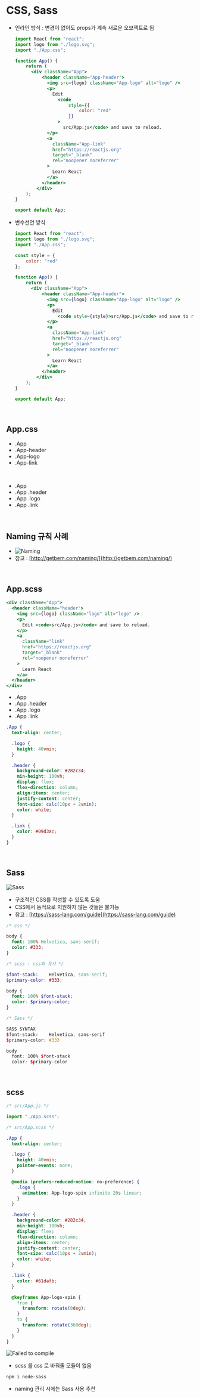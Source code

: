 # CSS, Sass

+ 인라인 방식 : 변경이 없어도 props가 계속 새로운 오브젝트로 됨

  ```jsx
  import React from "react";
  import logo from "./logo.svg";
  import "./App.css";
  
  function App() {
      return (
      	<div className="App">
            <header className="App-header">
              <img src={logo} className="App-logo" alt="logo" />
              <p>
                Edit 
                  <code 
                      style={{
                          color: "red"
                      }}
                  >
                  	src/App.js</code> and save to reload.
              </p>
              <a
                className="App-link"
                href="https://reactjs.org"
                target="_blank"
                rel="noopener noreferrer"
              >
                Learn React
              </a>
            </header>
          </div>
      );
  }
  
  export default App;
  ```

+ 변수선언 방식

  ```jsx
  import React from "react";
  import logo from "./logo.svg";
  import "./App.css";
  
  const style = {
      color: "red"
  };
  
  function App() {
      return (
      	<div className="App">
            <header className="App-header">
              <img src={logo} className="App-logo" alt="logo" />
              <p>
                Edit 
                  <code style={style}>src/App.js</code> and save to reload.
              </p>
              <a
                className="App-link"
                href="https://reactjs.org"
                target="_blank"
                rel="noopener noreferrer"
              >
                Learn React
              </a>
            </header>
          </div>
      );
  }
  
  export default App;
  ```

<br>

## App.css

+ .App
+ .App-header
+ .App-logo
+ .App-link

<br>

+ .App
+ .App .header
+ .App .logo
+ .App .link

<br>

## Naming 규칙 사례

+ ![Naming](https://s3.amazonaws.com/media-p.slid.es/uploads/640576/images/6375058/스크린샷_2019-07-17_오전_12.36.11.png)
+ 참고 : [http://getbem.com/naming/](http://getbem.com/naming/)

<br>

## App.scss

```jsx
<div className="App">
  <header className="header">
    <img src={logo} className="logo" alt="logo" />
    <p>
      Edit <code>src/App.js</code> and save to reload.
    </p>
    <a
      className="link"
      href="https://reactjs.org"
      target="_blank"
      rel="noopener noreferrer"
    >
      Learn React
    </a>
  </header>
</div>
```

+ .App
+ .App .header
+ .App .logo
+ .App .link

```scss
.App {
  text-align: center;

  .logo {
    height: 40vmin;
  }

  .header {
    background-color: #282c34;
    min-height: 100vh;
    display: flex;
    flex-direction: column;
    align-items: center;
    justify-content: center;
    font-size: calc(10px + 2vmin);
    color: white;
  }

  .link {
    color: #09d3ac;
  }
}
```

<br>

## Sass

![Sass](https://s3.amazonaws.com/media-p.slid.es/uploads/640576/images/6375099/스크린샷_2019-07-19_오후_5.08.53.png)

+ 구조적인 CSS를 작성할 수 있도록 도움
+ CSS에서 동적으로 지원하지 않는 것들은 불가능
+ 참고 : [https://sass-lang.com/guide](https://sass-lang.com/guide)

```css
/* css */

body {
  font: 100% Helvetica, sans-serif;
  color: #333;
}
```

```scss
/* scss : css와 유사 */

$font-stack:    Helvetica, sans-serif;
$primary-color: #333;

body {
  font: 100% $font-stack;
  color: $primary-color;
}
```

```scss
/* Sass */

SASS SYNTAX
$font-stack:    Helvetica, sans-serif
$primary-color: #333

body
  font: 100% $font-stack
  color: $primary-color
```

<br>

## scss

```jsx
/* src/App.js */

import "./App.scss";
```

```scss
/* src/App.scss */

.App {
  text-align: center;

  .logo {
    height: 40vmin;
    pointer-events: none;
  }

  @media (prefers-reduced-motion: no-preference) {
    .logo {
      animation: App-logo-spin infinite 20s linear;
    }
  }

  .header {
    background-color: #282c34;
    min-height: 100vh;
    display: flex;
    flex-direction: column;
    align-items: center;
    justify-content: center;
    font-size: calc(10px + 2vmin);
    color: white;
  }

  .link {
    color: #61dafb;
  }

  @keyframes App-logo-spin {
    from {
      transform: rotate(0deg);
    }
    to {
      transform: rotate(360deg);
    }
  }
}
```

![Failed to compile](https://s3.amazonaws.com/media-p.slid.es/uploads/640576/images/6644384/스크린샷_2019-10-12_오전_1.29.35.png)

+ scss 를 css 로 바꿔줄 모듈이 없음

```bash
npm i node-sass
```

+ naming 관리 시에는 Sass 사용 추천

<br>